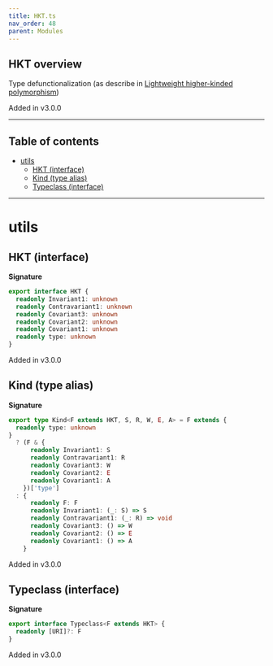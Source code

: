 ```yaml
---
title: HKT.ts
nav_order: 48
parent: Modules
---
```


## HKT overview

Type defunctionalization (as describe in [Lightweight higher-kinded polymorphism](https://www.cl.cam.ac.uk/~jdy22/papers/lightweight-higher-kinded-polymorphism.pdf))

Added in v3.0.0

---

<h2 class="text-delta">Table of contents</h2>

- [utils](#utils)
  - [HKT (interface)](#hkt-interface)
  - [Kind (type alias)](#kind-type-alias)
  - [Typeclass (interface)](#typeclass-interface)

---

# utils

## HKT (interface)

**Signature**

```ts
export interface HKT {
  readonly Invariant1: unknown
  readonly Contravariant1: unknown
  readonly Covariant3: unknown
  readonly Covariant2: unknown
  readonly Covariant1: unknown
  readonly type: unknown
}
```

Added in v3.0.0

## Kind (type alias)

**Signature**

```ts
export type Kind<F extends HKT, S, R, W, E, A> = F extends {
  readonly type: unknown
}
  ? (F & {
      readonly Invariant1: S
      readonly Contravariant1: R
      readonly Covariant3: W
      readonly Covariant2: E
      readonly Covariant1: A
    })['type']
  : {
      readonly F: F
      readonly Invariant1: (_: S) => S
      readonly Contravariant1: (_: R) => void
      readonly Covariant3: () => W
      readonly Covariant2: () => E
      readonly Covariant1: () => A
    }
```

Added in v3.0.0

## Typeclass (interface)

**Signature**

```ts
export interface Typeclass<F extends HKT> {
  readonly [URI]?: F
}
```

Added in v3.0.0
